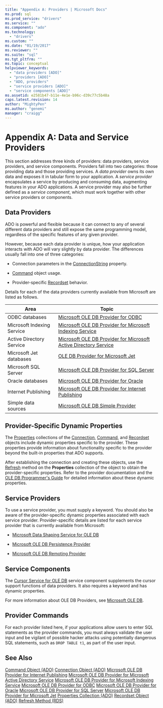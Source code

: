 ```yaml
---
title: "Appendix A: Providers | Microsoft Docs"
ms.prod: sql
ms.prod_service: "drivers"
ms.service: ""
ms.component: "ado"
ms.technology:
  - "drivers"
ms.custom: ""
ms.date: "01/19/2017"
ms.reviewer: ""
ms.suite: "sql"
ms.tgt_pltfrm: ""
ms.topic: conceptual
helpviewer_keywords:
  - "data providers [ADO]"
  - "providers [ADO]"
  - "ADO, providers"
  - "service providers [ADO]"
  - "service components [ADO]"
ms.assetid: e2581b47-b11e-4e1e-b96c-d39c77c5b48a
caps.latest.revision: 14
author: "MightyPen"
ms.author: "genemi"
manager: "craigg"
---
```

# Appendix A: Data and Service Providers
This section addresses three kinds of providers: data providers, service providers, and service components. Providers fall into two categories: those providing data and those providing services. A *data provider* owns its own data and exposes it in tabular form to your application. A *service provider* encapsulates a service by producing and consuming data, augmenting features in your ADO applications. A service provider may also be further defined as a *service component*, which must work together with other service providers or components.

## Data Providers
 ADO is powerful and flexible because it can connect to any of several different data providers and still expose the same programming model, regardless of the specific features of any given provider.

 However, because each data provider is unique, how your application interacts with ADO will vary slightly by data provider. The differences usually fall into one of three categories:

-   Connection parameters in the [ConnectionString](../../../ado/reference/ado-api/connectionstring-property-ado.md) property.

-   [Command](../../../ado/reference/ado-api/command-object-ado.md) object usage.

-   Provider-specific [Recordset](../../../ado/reference/ado-api/recordset-object-ado.md) behavior.

 Details for each of the data providers currently available from Microsoft are listed as follows.

|Area|Topic|
|----------|-----------|
|ODBC databases|[Microsoft OLE DB Provider for ODBC](../../../ado/guide/appendixes/microsoft-ole-db-provider-for-odbc.md)|
|Microsoft Indexing Service|[Microsoft OLE DB Provider for Microsoft Indexing Service](../../../ado/guide/appendixes/microsoft-ole-db-provider-for-microsoft-indexing-service.md)|
|Active Directory Service|[Microsoft OLE DB Provider for Microsoft Active Directory Service](../../../ado/guide/appendixes/microsoft-ole-db-provider-for-microsoft-active-directory-service.md)|
|Microsoft Jet databases|[OLE DB Provider for Microsoft Jet](../../../ado/guide/appendixes/microsoft-ole-db-provider-for-microsoft-jet.md)|
|Microsoft SQL Server|[Microsoft OLE DB Provider for SQL Server](../../../ado/guide/appendixes/microsoft-ole-db-provider-for-sql-server.md)|
|Oracle databases|[Microsoft OLE DB Provider for Oracle](../../../ado/guide/appendixes/microsoft-ole-db-provider-for-oracle.md)|
|Internet Publishing|[Microsoft OLE DB Provider for Internet Publishing](../../../ado/guide/appendixes/microsoft-ole-db-provider-for-internet-publishing.md)|
|Simple data sources|[Microsoft OLE DB Simple Provider](../../../ado/guide/appendixes/microsoft-ole-db-simple-provider.md)|

## Provider-Specific Dynamic Properties
 The [Properties](../../../ado/reference/ado-api/properties-collection-ado.md) collections of the [Connection](../../../ado/reference/ado-api/connection-object-ado.md), [Command](../../../ado/reference/ado-api/command-object-ado.md), and [Recordset](../../../ado/reference/ado-api/recordset-object-ado.md) objects include dynamic properties specific to the provider. These properties provide information about functionality specific to the provider beyond the built-in properties that ADO supports.

 After establishing the connection and creating these objects, use the [Refresh](../../../ado/reference/ado-api/refresh-method-ado.md) method on the **Properties** collection of the object to obtain the provider-specific properties. Refer to the provider documentation and the [OLE DB Programmer's Guide](http://msdn.microsoft.com/en-us/3c5e2dd5-35e5-4a93-ac3a-3818bb43bbf8) for detailed information about these dynamic properties.

## Service Providers
 To use a service provider, you must supply a keyword. You should also be aware of the provider-specific dynamic properties associated with each service provider. Provider-specific details are listed for each service provider that is currently available from Microsoft:

-   [Microsoft Data Shaping Service for OLE DB](../../../ado/guide/appendixes/microsoft-data-shaping-service-for-ole-db-ado-service-provider.md)

-   [Microsoft OLE DB Persistence Provider](../../../ado/guide/appendixes/microsoft-ole-db-persistence-provider-ado-service-provider.md)

-   [Microsoft OLE DB Remoting Provider](../../../ado/guide/appendixes/microsoft-ole-db-remoting-provider-ado-service-provider.md)

## Service Components
 The [Cursor Service for OLE DB](../../../ado/guide/appendixes/microsoft-cursor-service-for-ole-db-ado-service-component.md) service component supplements the cursor support functions of data providers. It also requires a keyword and has dynamic properties.

 For more information about OLE DB Providers, see [Microsoft OLE DB](https://msdn.microsoft.com/library/windows/desktop/ms722784.aspx).

## Provider Commands
 For each provider listed here, if your applications allow users to enter SQL statements as the provider commands, you must always validate the user input and be vigilant of possible hacker attacks using potentially dangerous SQL statements, such as `DROP TABLE t1`, as part of the user input.

## See Also
 [Command Object (ADO)](../../../ado/reference/ado-api/command-object-ado.md)
 [Connection Object (ADO)](../../../ado/reference/ado-api/connection-object-ado.md)
 [Microsoft OLE DB Provider for Internet Publishing](../../../ado/guide/appendixes/microsoft-ole-db-provider-for-internet-publishing.md)
 [Microsoft OLE DB Provider for Microsoft Active Directory Service](../../../ado/guide/appendixes/microsoft-ole-db-provider-for-microsoft-active-directory-service.md)
 [Microsoft OLE DB Provider for Microsoft Indexing Service](../../../ado/guide/appendixes/microsoft-ole-db-provider-for-microsoft-indexing-service.md)
 [Microsoft OLE DB Provider for ODBC](../../../ado/guide/appendixes/microsoft-ole-db-provider-for-odbc.md)
 [Microsoft OLE DB Provider for Oracle](../../../ado/guide/appendixes/microsoft-ole-db-provider-for-oracle.md)
 [Microsoft OLE DB Provider for SQL Server](../../../ado/guide/appendixes/microsoft-ole-db-provider-for-sql-server.md)
 [Microsoft OLE DB Provider for Microsoft Jet](../../../ado/guide/appendixes/microsoft-ole-db-provider-for-microsoft-jet.md)
 [Properties Collection (ADO)](../../../ado/reference/ado-api/properties-collection-ado.md)
 [Recordset Object (ADO)](../../../ado/reference/ado-api/recordset-object-ado.md)
 [Refresh Method (RDS)](../../../ado/reference/rds-api/refresh-method-rds.md)
